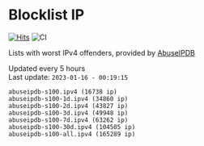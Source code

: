 # Blocklist IP

[![Hits](https://hits.seeyoufarm.com/api/count/incr/badge.svg?url=https%3A%2F%2Fgithub.com%2Fborestad%2Fblocklist-ip%2F&count_bg=%2379C83D&title_bg=%23555555&icon=&icon_color=%23E7E7E7&title=hits&edge_flat=false)](https://hits.seeyoufarm.com)  ![CI](https://img.shields.io/github/workflow/status/borestad/blocklist-ip/CI?style=flat-square)

Lists with worst IPv4 offenders, provided by [AbuseIPDB](https://www.abuseipdb.com/)

<!-- FOOTER-PLACEHOLDER -->
Updated every 5 hours<br>
Last update: `2023-01-16 - 00:19:15`
```
abuseipdb-s100.ipv4 (16738 ip)
abuseipdb-s100-1d.ipv4 (34860 ip)
abuseipdb-s100-2d.ipv4 (43827 ip)
abuseipdb-s100-3d.ipv4 (49948 ip)
abuseipdb-s100-7d.ipv4 (63262 ip)
abuseipdb-s100-30d.ipv4 (104505 ip)
abuseipdb-s100-all.ipv4 (165289 ip)
```
